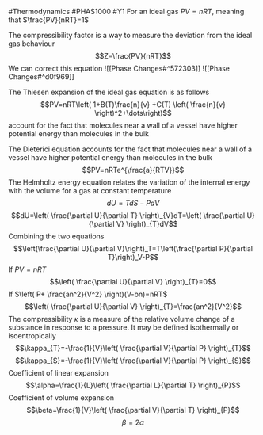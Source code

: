 #Thermodynamics #PHAS1000 #Y1 
For an ideal gas $PV=nRT$, meaning that $\frac{PV}{nRT}=1$

The compressibility factor is a way to measure the deviation from the ideal gas behaviour 
$$Z=\frac{PV}{nRT}$$
We can correct this equation ![[Phase Changes#^572303]]
![[Phase Changes#^d0f969]]

The Thiesen expansion of the ideal gas equation is as follows
$$PV=nRT\left( 1+B(T)\frac{n}{v} +C(T) \left( \frac{n}{v} \right)^2+\dots\right)$$
account for the fact that molecules near a wall of a vessel have higher potential energy than molecules in the bulk

The Dieterici equation accounts for the fact that molecules near a wall of a vessel have higher potential energy than molecules in the bulk
$$PV=nRTe^{\frac{a}{RTV}}$$
The Helmholtz energy equation relates the variation of the internal energy with the volume for a gas at constant temperature
$$dU=TdS-PdV$$
$$dU=\left( \frac{\partial U}{\partial T} \right)_{V}dT=\left( \frac{\partial U}{\partial V} \right)_{T}dV$$
Combining the two equations
$$\left(\frac{\partial U}{\partial V}\right)_T=T\left(\frac{\partial P}{\partial T}\right)_V-P$$
If $PV=nRT$
$$\left( \frac{\partial U}{\partial V} \right)_{T}=0$$
If $\left( P+ \frac{an^2}{V^2} \right)(V-bn)=nRT$
$$\left( \frac{\partial U}{\partial V} \right)_{T}=\frac{an^2}{V^2}$$The compressibility $\kappa$ is a measure of the relative volume change of a substance in response to a pressure. It may be defined isothermally or isoentropically
$$\kappa_{T}=-\frac{1}{V}\left( \frac{\partial V}{\partial P} \right)_{T}$$
$$\kappa_{S}=-\frac{1}{V}\left( \frac{\partial V}{\partial P} \right)_{S}$$
Coefficient of linear expansion
$$\alpha=\frac{1}{L}\left( \frac{\partial L}{\partial T} \right)_{P}$$
Coefficient of volume expansion
$$\beta=\frac{1}{V}\left( \frac{\partial V}{\partial T} \right)_{P}$$
$$\beta=2\alpha$$
